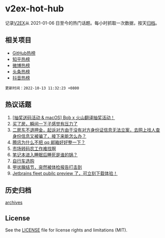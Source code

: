 # v2ex-hot-hub

 记录[V2EX](https://www.v2ex.com/)从 2021-01-06 日至今的热门话题。每小时抓取一次数据，按天[归档](archives)。
 
 ## 相关项目

- [GitHub热榜](https://github.com/lonnyzhang423/github-hot-hub)
- [知乎热榜](https://github.com/lonnyzhang423/zhihu-hot-hub)
- [微博热榜](https://github.com/lonnyzhang423/weibo-hot-hub)
- [头条热榜](https://github.com/lonnyzhang423/toutiao-hot-hub)
- [抖音热榜](https://github.com/lonnyzhang423/douyin-hot-hub)


 `更新时间：2022-10-13 11:32:23 +0800`

## 热议话题

1. [[抽奖送码活动 & macOS] Bob x 火山翻译抽奖活动！](https://www.v2ex.com/t/886485)
1. [买了房，瞬间一下子感觉有压力了](https://www.v2ex.com/t/886535)
1. [二房东不退押金，起诉对方由于没有对方身份证信息无法立案，去网上找人查身份信息又被骗了，接下来能怎么办？](https://www.v2ex.com/t/886378)
1. [腾讯为什么不把 qq 邮箱好好整一下？](https://www.v2ex.com/t/886502)
1. [市场转码农工作难找啊](https://www.v2ex.com/t/886374)
1. [笔记本进入睡眠后睡死是谁的锅？](https://www.v2ex.com/t/886340)
1. [自行车选购](https://www.v2ex.com/t/886409)
1. [甲状腺结节，突然被体检报告打击到](https://www.v2ex.com/t/886441)
1. [Jetbrains fleet pubilc preview 了，可立刻下载体验！](https://www.v2ex.com/t/886447)

## 历史归档

[archives](archives)

## License

See the [LICENSE](LICENSE) file for license rights and limitations (MIT).
